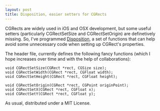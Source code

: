 ```yaml
---
layout: post
title: Disposition, easier setters for CGRects
---
```


CGRects are widely used in iOS and OSX development, but some useful setters (particularly CGRectSetSize and CGRectSetOrigin) are definetively missing. 
So, I've programmed [Disposition](https://github.com/Hecktorzr/Disposition), a set of functions that can help avoid some unnecessary code when setting up CGRect's properties.

The header file, currently defines the following fancy functions (which I hope increases over time and with the help of collaborations):


```obj-c
void CGRectSetSize(CGRect *rect, CGSize size);
void CGRectSetWidth(CGRect *rect, CGFloat width);
void CGRectSetHeight(CGRect *rect, CGFloat height);

void CGRectSetOrigin(CGRect *rect, CGPoint originPoint);
void CGRectSetX(CGRect *rect, CGFloat x);
void CGRectSetY(CGRect *rect, CGFloat y);
```

As usual, distributed under a MIT License.
